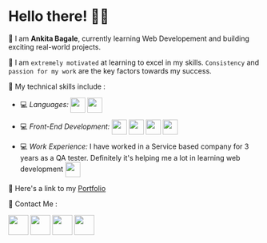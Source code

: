 # Hello there! 👋🏻


📌 I am **Ankita Bagale**, currently learning Web Developement and building exciting real-world projects.

📌 I am `extremely motivated` at learning to excel in my skills. `Consistency` and `passion for my work` are the key factors towards my success.

📌 My technical skills include :

 <!-- - 💻 *Languages* (**`C, Java, Python, R`**)-->
 - 💻 *Languages:*  <img align="center" height="30" src="https://img.icons8.com/color/144/000000/javascript.png"/> <img align="center" height="30" src="https://img.icons8.com/ultraviolet/480/000000/react.png"/>

 - 💻 *Front-End Development:* <img align="center" height="30" src="https://img.icons8.com/color/144/000000/html-5.png"/> <img align="center" height="30" src="https://img.icons8.com/color/144/000000/css3.png"/> <img align="center" height="30" src="https://img.icons8.com/color/144/000000/javascript.png"/> <img align="center" height="30" src="https://img.icons8.com/ultraviolet/480/000000/react.png"/> 

- 💻 *Work Experience:* I have worked in a Service based company for 3 years as a QA tester. Definitely it's helping me a lot in learning web development <img align="center" height="30" src="https://img.icons8.com/emoji/48/000000/rocket-emji.png"/>


📌 Here's a link to my [Portfolio](https://ankitabagale-portfolio.netlify.app/)


📌 Contact Me :

[<img align="center" height="40" src="https://img.icons8.com/color/48/000000/hot-article.png"/>](https://hashnode.com/@ankitaB)
[<img align="center" height="40" src="https://img.icons8.com/color/144/000000/linkedin.png"/>](https://www.linkedin.com/in/ankita-bagale1108/)
[<img align="center" height="40" src="https://img.icons8.com/fluent/144/000000/twitter.png"/>](https://twitter.com/AnkitaB1108)
[<img align="center" height="40" src="https://img.icons8.com/fluent/144/000000/instagram-new.png"/>](https://www.instagram.com/ankitab1108/)
